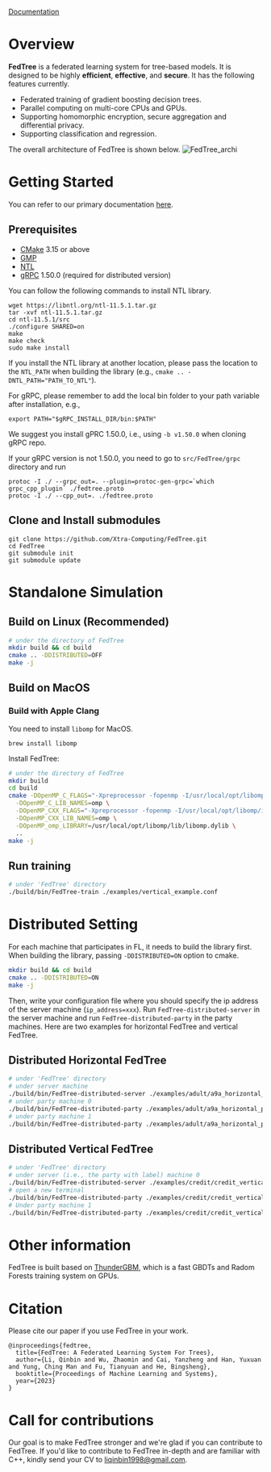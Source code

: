 [Documentation](https://fedtree.readthedocs.io/en/latest/index.html)

# Overview
**FedTree** is a federated learning system for tree-based models. It is designed to be highly **efficient**, **effective**,
and **secure**. It has the following features currently.

- Federated training of gradient boosting decision trees.
- Parallel computing on multi-core CPUs and GPUs.
- Supporting homomorphic encryption, secure aggregation and differential privacy.
- Supporting classification and regression.

The overall architecture of FedTree is shown below.
![FedTree_archi](./docs/source/images/fedtree_archi.png)

# Getting Started
You can refer to our primary documentation [here](https://fedtree.readthedocs.io/en/latest/index.html).
## Prerequisites
* [CMake](https://cmake.org/) 3.15 or above
* [GMP](https://gmplib.org/)
* [NTL](https://libntl.org/)
* [gRPC](https://grpc.io/docs/languages/cpp/quickstart/) 1.50.0 (required for distributed version)

You can follow the following commands to install NTL library.

```
wget https://libntl.org/ntl-11.5.1.tar.gz
tar -xvf ntl-11.5.1.tar.gz
cd ntl-11.5.1/src
./configure SHARED=on
make
make check
sudo make install
```


If you install the NTL library at another location, please pass the location to the `NTL_PATH` when building the library (e.g., `cmake .. -DNTL_PATH="PATH_TO_NTL"`).

For gRPC, please remember to add the local bin folder to your path variable after installation, e.g.,

```
export PATH="$gRPC_INSTALL_DIR/bin:$PATH"
```

We suggest you install gPRC 1.50.0, i.e., using `-b v1.50.0` when cloning gRPC repo.

If your gRPC version is not 1.50.0, you need to go to `src/FedTree/grpc` directory and run
```
protoc -I ./ --grpc_out=. --plugin=protoc-gen-grpc=`which grpc_cpp_plugin` ./fedtree.proto
protoc -I ./ --cpp_out=. ./fedtree.proto
```

## Clone and Install submodules
```
git clone https://github.com/Xtra-Computing/FedTree.git
cd FedTree
git submodule init
git submodule update
```
# Standalone Simulation

## Build on Linux (Recommended)

```bash
# under the directory of FedTree
mkdir build && cd build 
cmake .. -DDISTRIBUTED=OFF
make -j
```

## Build on MacOS

### Build with Apple Clang

You need to install ```libomp``` for MacOS.
```
brew install libomp
```

Install FedTree:
```bash
# under the directory of FedTree
mkdir build
cd build
cmake -DOpenMP_C_FLAGS="-Xpreprocessor -fopenmp -I/usr/local/opt/libomp/include" \
  -DOpenMP_C_LIB_NAMES=omp \
  -DOpenMP_CXX_FLAGS="-Xpreprocessor -fopenmp -I/usr/local/opt/libomp/include" \
  -DOpenMP_CXX_LIB_NAMES=omp \
  -DOpenMP_omp_LIBRARY=/usr/local/opt/libomp/lib/libomp.dylib \
  ..
make -j
```

## Run training
```bash
# under 'FedTree' directory
./build/bin/FedTree-train ./examples/vertical_example.conf
```


# Distributed Setting
For each machine that participates in FL, it needs to build the library first. When building the library, passing `-DDISTRIBUTED=ON` option to cmake.
```bash
mkdir build && cd build
cmake .. -DDISTRIBUTED=ON
make -j
```
Then, write your configuration file where you should specify the ip address of the server machine (`ip_address=xxx`). Run `FedTree-distributed-server` in the server machine and run `FedTree-distributed-party` in the party machines. 
Here are two examples for horizontal FedTree and vertical FedTree.

[//]: # (export CPLUS_INCLUDE_PATH=./build/_deps/grpc-src/include/:$CPLUS_INCLUDE_PATH)
[//]: # (export CPLUS_INCLUDE_PATH=./build/_deps/grpc-src/third_party/protobuf/src/:$CPLUS_INCLUDE_PATH)

## Distributed Horizontal FedTree
```bash
# under 'FedTree' directory
# under server machine
./build/bin/FedTree-distributed-server ./examples/adult/a9a_horizontal_server.conf
# under party machine 0
./build/bin/FedTree-distributed-party ./examples/adult/a9a_horizontal_p0.conf 0
# under party machine 1
./build/bin/FedTree-distributed-party ./examples/adult/a9a_horizontal_p1.conf 1
```

## Distributed Vertical FedTree
```bash
# under 'FedTree' directory
# under server (i.e., the party with label) machine 0
./build/bin/FedTree-distributed-server ./examples/credit/credit_vertical_p0_withlabel.conf
# open a new terminal
./build/bin/FedTree-distributed-party ./examples/credit/credit_vertical_p0_withlabel.conf 0
# Under party machine 1
./build/bin/FedTree-distributed-party ./examples/credit/credit_vertical_p1.conf 1
```

# Other information
FedTree is built based on [ThunderGBM](https://github.com/Xtra-Computing/thundergbm), which is a fast GBDTs and Radom Forests training system on GPUs.

# Citation
Please cite our paper if you use FedTree in your work.
```
@inproceedings{fedtree,
  title={FedTree: A Federated Learning System For Trees},
  author={Li, Qinbin and Wu, Zhaomin and Cai, Yanzheng and Han, Yuxuan and Yung, Ching Man and Fu, Tianyuan and He, Bingsheng},
  booktitle={Proceedings of Machine Learning and Systems},
  year={2023}
}
```

# Call for contributions
Our goal is to make FedTree stronger and we're glad if you can contribute to FedTree. If you'd like to contribute to FedTree in-depth and are familiar with C++, kindly send your CV to liqinbin1998@gmail.com.

